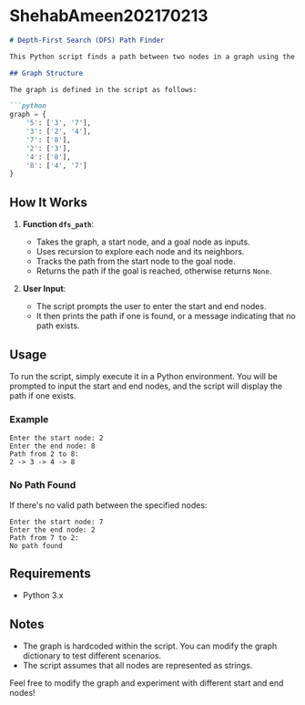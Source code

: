 # ShehabAmeen202170213

```markdown
# Depth-First Search (DFS) Path Finder

This Python script finds a path between two nodes in a graph using the Depth-First Search (DFS) algorithm. The graph is represented as an adjacency list using a dictionary.

## Graph Structure

The graph is defined in the script as follows:

```python
graph = {
    '5': ['3', '7'],
    '3': ['2', '4'],
    '7': ['8'],
    '2': ['3'],
    '4': ['8'],
    '8': ['4', '7']
}
```

## How It Works

1. **Function `dfs_path`**:
    - Takes the graph, a start node, and a goal node as inputs.
    - Uses recursion to explore each node and its neighbors.
    - Tracks the path from the start node to the goal node.
    - Returns the path if the goal is reached, otherwise returns `None`.

2. **User Input**:
    - The script prompts the user to enter the start and end nodes.
    - It then prints the path if one is found, or a message indicating that no path exists.

## Usage

To run the script, simply execute it in a Python environment. You will be prompted to input the start and end nodes, and the script will display the path if one exists.

### Example

```
Enter the start node: 2
Enter the end node: 8
Path from 2 to 8:
2 -> 3 -> 4 -> 8
```

### No Path Found

If there's no valid path between the specified nodes:

```
Enter the start node: 7
Enter the end node: 2
Path from 7 to 2:
No path found
```

## Requirements

- Python 3.x

## Notes

- The graph is hardcoded within the script. You can modify the graph dictionary to test different scenarios.
- The script assumes that all nodes are represented as strings.

Feel free to modify the graph and experiment with different start and end nodes!
